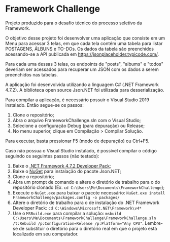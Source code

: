 # Framework Challenge

Projeto produzido para o desafio técnico do processo seletivo da Framework.

O objetivo desse projeto foi desenvolver uma aplicação que consiste em um Menu para acessar 3 telas, em que cada tela contém uma tabela para listar POSTAGENS, ÁLBUNS e TO-DOs. Os dados da tabela são preenchidos acessando-se a API publicada em https://jsonplaceholder.typicode.com/.

Para cada uma dessas 3 telas, os endpoints de "posts", "albums" e "todos" deveriam ser acessados para recuperar um JSON com os dados a serem preenchidos nas tabelas.

A aplicação foi desenvolvida utilizando a linguagem C# (.NET Framework 4.7.2). A biblioteca open source Json.NET foi utilizada para desserialização.

Para compilar a aplicação, é necessário possuir o Visual Studio 2019 instalado. Então segue-se os passos:

 1. Clone o repositório;
 2. Abra o arquivo FrameworkChallenge.sln com o Visual Studio;
 3. Selecione a configuração Debug (para depuração) ou Release;
 4. No menu superior, clique em Compilação > Compilar Solução.

Para executar, basta pressionar F5 (modo de depuração) ou Ctrl+F5.

Caso não possua o Visual Studio instalado, é possível compilar o código seguindo os seguintes passos (não testado):

1. Baixe o [.NET Framework 4.7.2 Developer Pack](https://go.microsoft.com/fwlink/?linkid=874338);
2. Baixe o [NuGet](https://dist.nuget.org/win-x86-commandline/latest/nuget.exe) para instalação do pacote Json.NET;
3. Clone o repositório;
4. Abra um prompt de comando e altere o diretório de trabalho para o do repositório clonado (Ex. `cd C:\Users\Me\Documents\FrameworkChallenge`);
5. Execute o `NuGet.exe` para baixar o pacote necessário: `NuGet.exe install FrameworkChallenge/packages.config -o packages/`
6. Altere o diretório de trabalho para o de instalação do .NET Framework Developer Pack: `cd C:\Windows\Microsoft.NET\Framework\v4*`
7. Use o `MSBuild.exe` para compilar a solução: `msbuild C:\Users\Me\Documents\FrameworkChallenge\FrameworkChallenge.sln /t:Rebuild /p:Configuration=Release /p:Platform="Any CPU"`. Lembre-se de substituir o diretório para o diretório real em que o projeto está localizado em seu computador.